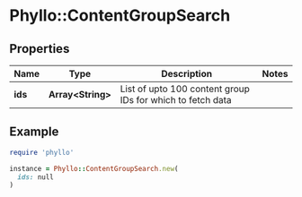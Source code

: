 # Phyllo::ContentGroupSearch

## Properties

| Name | Type | Description | Notes |
| ---- | ---- | ----------- | ----- |
| **ids** | **Array&lt;String&gt;** | List of upto 100 content group IDs for which to fetch data |  |

## Example

```ruby
require 'phyllo'

instance = Phyllo::ContentGroupSearch.new(
  ids: null
)
```

